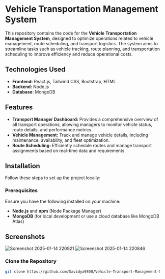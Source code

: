 # Vehicle Transportation Management System

This repository contains the code for the **Vehicle Transportation Management System**, designed to optimize operations related to vehicle management, route scheduling, and transport logistics. The system aims to streamline tasks such as vehicle tracking, route planning, and transportation scheduling to improve efficiency and reduce operational costs.

## Technologies Used

- **Frontend:** React.js, Tailwind CSS, Bootstrap, HTML
- **Backend:** Node.js
- **Database:** MongoDB

## Features

- **Transport Manager Dashboard:** Provides a comprehensive overview of all transport operations, allowing managers to monitor vehicle status, route details, and performance metrics.
- **Vehicle Management:** Track and manage vehicle details, including maintenance, availability, and fleet optimization.
- **Route Scheduling:** Efficiently schedule routes and manage transport assignments based on real-time data and requirements.

## Installation

Follow these steps to set up the project locally:

### Prerequisites

Ensure you have the following installed on your machine:

- **Node.js** and **npm** (Node Package Manager)
- **MongoDB** (for local development or use a cloud database like MongoDB Atlas)

## Screenshots
![Screenshot 2025-01-14 220921](https://github.com/user-attachments/assets/a2031338-4e29-4c32-9935-8abaeb352569)
![Screenshot 2025-01-14 220846](https://github.com/user-attachments/assets/ae12590d-f703-4f8d-8196-a0337682a4eb)


### Clone the Repository

```bash
git clone https://github.com/Savidya9800/Vehicle-Transport-Management-System.git
